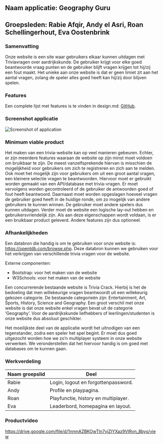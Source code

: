 ## Naam applicatie: Geography Guru

## Groepsleden: Rabie Afqir, Andy el Asri, Roan Schellingerhout, Eva Oostenbrink


### Samenvatting
Onze website is een site waar gebruikers elkaar kunnen uitdagen met Triviavragen over aardrijkskunde. De gebruiker krijgt voor elke goed beantwoorde vraag punten en de gebruiker blijft vragen krijgen tot hij/zij een fout maakt. Het unieke aan onze website is dat er geen limiet zit aan het aantal vragen, zolang de speler alles goed heeft kan hij/zij door blijven spelen.  
 
### Features
Een complete lijst met features is te vinden in design.md: [GitHub](https://github.com/Rabie4/WEBIK/blob/master/DESIGN.md).

### Screenshot applicatie
![Screenshot of application](https://github.com/Rabie4/WEBIK/blob/master/doc/Screenshot%20applicatie.png)

### Minimum viable product
Het maken van een trivia-website kan op veel manieren gebeuren. Echter, er zijn meerdere features waaraan de website op zijn minst moet voldoen om bruikbaar te zijn. De meest vanzelfsprekende hiervan is misschien de mogelijkheid voor gebruikers om zich te registreren en zich aan te melden. Ook moet het mogelijk zijn voor gebruikers om uit een groot aantal vragen, een kleinere selectie vragen te beantwoorden. Hiervoor moet er gebruikt worden gemaakt van een API/database met trivia-vragen. Er moet vervolgens worden gecontroleerd of de gebruiker de antwoorden goed of fout heeft beantwoord. Daarnaast moet worden opgeslagen hoeveel vragen de gebruiker goed heeft in de huidige ronde, om zo mogelijk van andere gebruikers te kunnen winnen. De gebruiker moet andere spelers dus kunnen uitdagen. Verder moet de website een logische lay-out hebben en gebruikersvriendelijk zijn.  Als aan deze eigenschappen wordt voldaan, is er een bruikbaar product geleverd. Andere features zijn dus optioneel.

### Afhankelijkheden
Een databron die handig is om te gebruiken voor onze website is: 
https://opentdb.com/browse.php. Deze databron kunnen we gebruiken voor het verkrijgen van verschillende trivia vragen voor de website.

Externe componenten:
- Bootstrap: voor het maken van de website
- W3Schools: voor het maken van de website

Een concurrerende bestaande website is Trivia Crack. Hierbij is het de bedoeling dat men willekeurige vragen beantwoordt uit een willekeurig gekozen categorie. De bestaande categorieën zijn: Entertainment, Art, Sports, History, Science and Geography. Een groot verschil met onze website is dat onze website enkel vragen bevat uit de categorie ‘Geography’. Voor de aardrijkskunde liefhebbers of leerlingen/studenten is onze website dus absoluut geschikter. 

Het moeilijkste deel van de applicatie wordt het uitnodigen van een tegenstander, zodra een speler het spel begint. Er moet dus goed uitgezocht worden hoe we zo’n multiplayer systeem in onze website verwerken. We veronderstellen dat het hiervoor handig is om goed met databases om te kunnen gaan.

### Werkverdeling
Naam groepslid | Deel
---------------|-----
Rabie | Login, logout en forgottenpassword.
Andy | Profile en playpagina.
Roan | Playfunctie, history en multiplayer.
Eva | Leaderbord, homepagina en layout.


### Productvideo
https://drive.google.com/file/d/1nmnAZBKOwTln7yjZIYXaz9VIRvn_8bys/view
